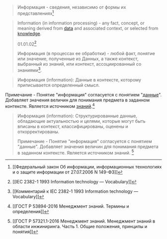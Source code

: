 >Информация - сведения, независимо от формы их представлениях[^1]

>Information (in information processing) - any fact, concept, or meaning derived from [data](Данные) and associated context, or selected from [knowledge](Знание).
>
>01.01.02[^2]
>
>Информация (в процессах ее обработки) - любой факт, понятие или значение, полученные из Данных, а также контекст, выбранный из знаний, или контекст, ассоциированный со знаниями[^3].

>Информация (information): Данные в контексте, которому приписывается определенный смысл.  
>
Примечание - Понятие "информация" согласуется с понятием "[данные](Данные)". Добавляет значения величин для понимания предмета в заданном контексте. Является источником [знаний](Знание).[^4]

>Информация (information): Структурированные данные, обладающие актуальностью и целями, которые могут быть вписаны в контекст, классифицированы, оценены и откорректированы.  
>
>Примечание - Понятие "информация" согласуется с понятием "данные". Добавляет значения величин для понимания предмета в заданном контексте. Является источником знаний. [^5]


[^1]:[[Федеральный закон Об информации, информационных технологиях и о защите информации от 27.07.2006 N 149-ФЗ]]
[^2]:[[IEC 2382-1 1993 Information technology — Vocabulary]]
[^3]:[[Комментарий к IEC 2382-1 1993 Information technology — Vocabulary]]
[^4]:[[ГОСТ Р 53894-2016 Менеджмент знаний. Термины и определения]]
[^5]:[[ГОСТ Р 57321.1-2016 Менеджмент знаний. Менеджмент знаний в области инжиниринга. Часть 1. Общие положения, принципы и понятия]]